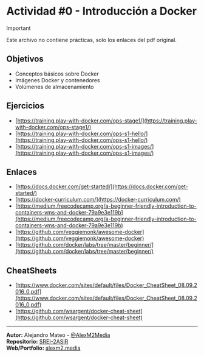 # Actividad #0 - Introducción a Docker

> [!IMPORTANT]
> Este archivo no contiene prácticas, solo los enlaces del pdf original.

## Objetivos

- Conceptos básicos sobre Docker
- Imágenes Docker y contenedores
- Volúmenes de almacenamiento

## Ejercicios

- [https://training.play-with-docker.com/ops-stage1/](https://training.play-with-docker.com/ops-stage1/)
- [https://training.play-with-docker.com/ops-s1-hello/](https://training.play-with-docker.com/ops-s1-hello/)
- [https://training.play-with-docker.com/ops-s1-images/](https://training.play-with-docker.com/ops-s1-images/)

## Enlaces

- [https://docs.docker.com/get-started/](https://docs.docker.com/get-started/)
- [https://docker-curriculum.com/](https://docker-curriculum.com/)
- [https://medium.freecodecamp.org/a-beginner-friendly-introduction-to-containers-vms-and-docker-79a9e3e119b](https://medium.freecodecamp.org/a-beginner-friendly-introduction-to-containers-vms-and-docker-79a9e3e119b)
- [https://github.com/veggiemonk/awesome-docker](https://github.com/veggiemonk/awesome-docker)
- [https://github.com/docker/labs/tree/master/beginner/](https://github.com/docker/labs/tree/master/beginner/)

## CheatSheets

- [https://www.docker.com/sites/default/files/Docker_CheatSheet_08.09.2016_0.pdf](https://www.docker.com/sites/default/files/Docker_CheatSheet_08.09.2016_0.pdf)
- [https://github.com/wsargent/docker-cheat-sheet](https://github.com/wsargent/docker-cheat-sheet)

---
**Autor:** Alejandro Mateo - [@AlexM2Media](https://github.com/AlexM2Media)  
**Repositorio:** [SREI-2ASIR](https://github.com/AlexM2Media/SREI-2ASIR)  
**Web/Portfolio:** [alexm2.media](https://alexm2.media)

